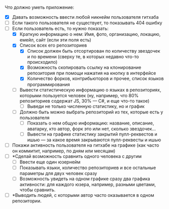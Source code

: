Что должно уметь приложение:
- [x] Давать возможность ввести любой никнейм пользователя гитхаба
- [ ] Если такого пользователя не существует, то показывать 404 ошибку
- [ ] Если пользователь есть, то нужно показать:
    - [x] Краткую информацию о нем: Имя, фото, организацию, локацию, емейл, сайт (если эти поля есть)
    - [x] Список всех его репозиториев
      - [x] Список должен быть отсортирован по количеству звездочек и по времени (сверху те, в которых недавно что-то происходило)
      - [x] Возможность скопировать ссылку на клонирование репозитория при помощи нажатия на кнопку в интерфейсе
      - [x] Количество форков, контрибьюторов и прочее, список языков программирования
    - [ ] Вывести статистическую информацию о языках в репозиториях, которыми пользуется человек (ну, например, что 80% репозиториев содержат JS, 30% — C#, и еще что-то такое)
      - [ ] Выведи не только численную статистику, но и график
    - [ ] Должно быть можно выбрать репозиторий из тех, которые есть у пользователя
      - [ ] Показать о нем общую информацию: название, описание, аватарку, кто автор, форк это или нет, сколько звездочек…
      - [ ] Вывести на графике статистику закрытий пулл-реквестов и ишью — за какое время закрываются пулл-реквесты и ишью
- [ ] Покажи активность пользователя на гитхабе на графике (как часто он коммитит, например, по дням или месяцам)
- [ ] \*Сделай возможность сравнить одного человека с другим
  - [ ] Ввести еще один юзернейм
  - [ ] Показывать языки, количество репозиториев и все остальные параметры для двух человек сразу
  - [ ] Возможность увидеть на одном графике сразу два графика активности: для каждого юзера, например, разными цветами, чтобы сравнить. 
- [ ] \*Выводить людей, с которыми автор часто оказывается в одном репозитории.

